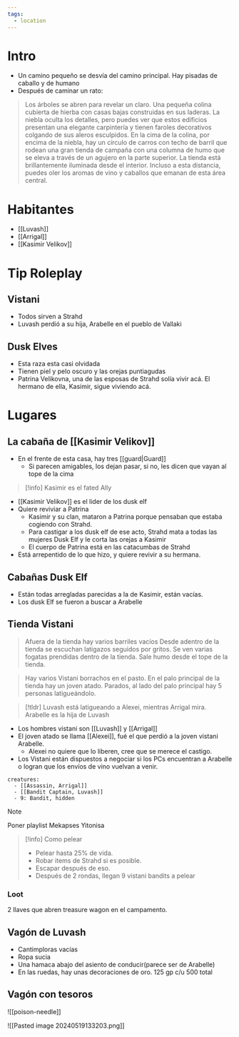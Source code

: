 ```yaml
---
tags:
  - location
---
```

# Intro
- Un camino pequeño se desvía del camino principal. Hay pisadas de caballo y de humano
- Después de caminar un rato:
> Los árboles se abren para revelar un claro. Una pequeña colina cubierta de hierba con casas bajas construidas en sus laderas. La niebla oculta los detalles, pero puedes ver que estos edificios presentan una elegante carpintería y tienen faroles decorativos colgando de sus aleros esculpidos. En la cima de la colina, por encima de la niebla, hay un círculo de carros con techo de barril que rodean una gran tienda de campaña con una columna de humo que se eleva a través de un agujero en la parte superior. La tienda está brillantemente iluminada desde el interior. Incluso a esta distancia, puedes oler los aromas de vino y caballos que emanan de esta área central.

# Habitantes
- [[Luvash]]
- [[Arrigal]]
- [[Kasimir Velikov]]
# Tip Roleplay
## Vistani
- Todos sirven a Strahd
- Luvash perdió a su hija, Arabelle en el pueblo de Vallaki

## Dusk Elves
- Esta raza esta casi olvidada
- Tienen piel y pelo oscuro y las orejas puntiagudas
- Patrina Velikovna, una de las esposas de Strahd solía vivir acá. El hermano de ella, Kasimir, sigue viviendo acá.


# Lugares
## La cabaña de [[Kasimir Velikov]]
- En el frente de esta casa, hay tres [[guard|Guard]]
	- Si parecen amigables, los dejan pasar, si no, les dicen que vayan al tope de la cima
>[!info] 
>Kasimir es el fated Ally

- [[Kasimir Velikov]] es el lider de los dusk elf
- Quiere reviviar a Patrina
	- Kasimir y su clan, mataron a Patrina porque pensaban que estaba cogiendo con Strahd.
	- Para castigar a los dusk elf de ese acto, Strahd mata a todas las mujeres Dusk Elf y le corta las orejas a Kasimir
	- El cuerpo de Patrina está en las catacumbas de Strahd
- Está arrepentido de lo que hizo, y quiere revivir a su hermana.

## Cabañas Dusk Elf
- Están todas arregladas parecidas a la de Kasimir, están vacías.
- Los dusk Elf se fueron a buscar a Arabelle

## Tienda Vistani
> Afuera de la tienda hay varios barriles vacíos
> Desde adentro de la tienda se escuchan latigazos seguidos por gritos.
> Se ven varias fogatas prendidas dentro de la tienda. Sale humo desde el tope de la tienda.

>Hay varios Vistani borrachos en el pasto.
>En el palo principal de la tienda hay un joven atado.
>Parados, al lado del palo principal hay 5 personas latigueándolo.

>[!tldr]
> Luvash está latigueando a Alexei, mientras Arrigal mira.
> Arabelle es la hija de Luvash

- Los hombres vistani son [[Luvash]] y [[Arrigal]]
- El joven atado se llama [[Alexei]], fué el que perdió a la joven vistani Arabelle.
	- Alexei no quiere que lo liberen, cree que se merece el castigo.
- Los Vistani están dispuestos a negociar si los PCs encuentran a Arabelle o logran que los envíos de vino vuelvan a venir.

```encounter
creatures:
  - [[Assassin, Arrigal]]
  - [[Bandit Captain, Luvash]]
  - 9: Bandit, hidden
```

>[!note]
>Poner playlist Mekapses Yitonisa

>[!info] Como pelear
>- Pelear hasta 25% de vida.
>- Robar items de Strahd si es posible.
>- Escapar después de eso.
>- Después de 2 rondas, llegan 9 vistani bandits a pelear

### Loot
2 llaves que abren treasure wagon en el campamento.

## Vagón de Luvash
- Cantimploras vacías
- Ropa sucia
- Una hamaca abajo del asiento de conducir(parece ser de Arabelle)
- En las ruedas, hay unas decoraciones de oro. 125 gp c/u 500 total

## Vagón con tesoros
![[poison-needle]]

![[Pasted image 20240519133203.png]]